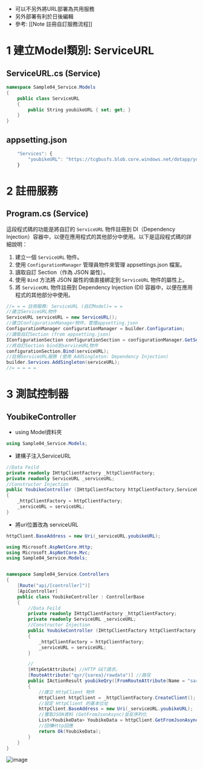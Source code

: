 - 可以不另外將URL部署為共用服務
- 另外部署有利於日後編輯
- 參考: [[Note 註冊自訂服務流程]]

# 1 建立Model類別: ServiceURL
## ServiceURL.cs (Service)
```cs
namespace Sample04_Service.Models
{
    public class ServiceURL
    {
        public String youbikeURL { set; get; }
    }
}
```
## appsetting.json
```js
    "Services": {
        "youbikeURL": "https://tcgbusfs.blob.core.windows.net/dotapp/youbike/v2/youbike_immediate.json"
    }
```


# 2 註冊服務
## Program.cs (Service)
這段程式碼的功能是將自訂的 `ServiceURL` 物件註冊到 DI（Dependency Injection）容器中，以便在應用程式的其他部分中使用。以下是這段程式碼的詳細說明：

1. 建立一個 `ServiceURL` 物件。
2. 使用 `ConfigurationManager` 管理員物件來管理 appsettings.json 檔案。
3. 讀取自訂 Section（作為 JSON 屬性）。
4. 使用 `Bind` 方法將 JSON 屬性的值直接綁定到 `ServiceURL` 物件的屬性上。
5. 將 `ServiceURL` 物件註冊到 Dependency Injection (DI) 容器中，以便在應用程式的其他部分中使用。

```cs
//= = = 註冊服務: ServiceURL (自訂Model)= = = 
//建立ServiceURL物件
ServiceURL serviceURL = new ServiceURL();
//建立ConfigurationManager物件，管理appsetting.json
ConfigurationManager configurationManager = builder.Configuration;
//讀取自訂Section (from appsetting.json)
IConfigurationSection configurationSection = configurationManager.GetSection("Services");
//將自訂Section bind到serviceURL物件
configurationSection.Bind(serviceURL);
//註冊ServiceURL服務 (使用 AddSingleton: Dependency Injection)
builder.Services.AddSingleton(serviceURL);
//= = = = =
```


# 3 測試控制器
## YoubikeController
- using Model資料夾
```cs
using Sample04_Service.Models;
```
- 建構子注入ServiceURL
```cs
//Data Feild
private readonly IHttpClientFactory _httpClientFactory;
private readonly ServiceURL _serviceURL;
//Constructor Injection
public YoubikeController (IHttpClientFactory httpClientFactory,ServiceURL serviceURL)
{
	_httpClientFactory = httpClientFactory;
	_serviceURL = serviceURL;
}
```
- 將uri位置改為 serviceURL
```CS
httpClient.BaseAddress = new Uri(_serviceURL.youbikeURL);
```

```CS
using Microsoft.AspNetCore.Http;
using Microsoft.AspNetCore.Mvc;
using Sample04_Service.Models;


namespace Sample04_Service.Controllers
{
    [Route("api/[controller]")]
    [ApiController]
    public class YoubikeController : ControllerBase
    {
        //Data Feild
        private readonly IHttpClientFactory _httpClientFactory;
        private readonly ServiceURL _serviceURL;
        //Constructor Injection
        public YoubikeController (IHttpClientFactory httpClientFactory,ServiceURL serviceURL)
        {
            _httpClientFactory = httpClientFactory;
            _serviceURL = serviceURL;
        }

        //
        [HttpGetAttribute] //HTTP GET請求。
        [RouteAttribute("qyr/{sarea}/rawdata")] //路徑
        public IActionResult youbikeQry([FromRouteAttribute(Name = "sarea")] String sarea)
        {
            //建立 HttpClient 物件
            HttpClient httpClient = _httpClientFactory.CreateClient();
            //設定 HttpClient 的基本位址
            httpClient.BaseAddress = new Uri(_serviceURL.youbikeURL);
            //獲取JSON資料 (GetFromJsonAsync)並反序列化
            List<YoubikeData> YoubikeData = httpClient.GetFromJsonAsync <List< YoubikeData>> ("").GetAwaiter().GetResult();
            //回傳Http回應
            return Ok(YoubikeData);
        }
    }
}

```
![image](https://github.com/Riley-Shu/WebForSearchingYoubike/blob/master/Note/image/03_3_1.png)
